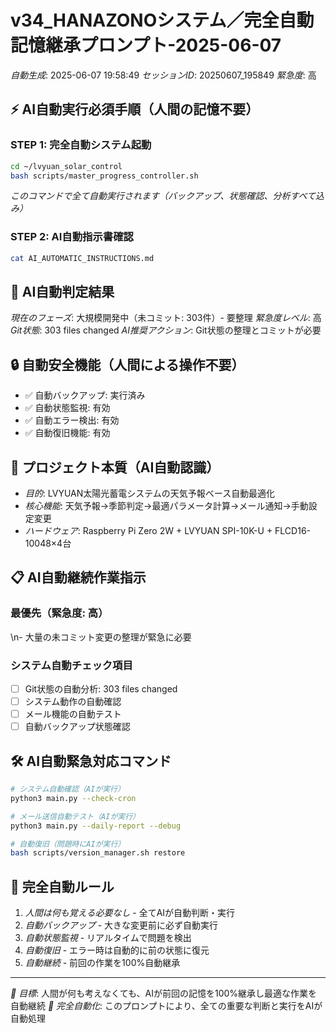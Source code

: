 # v34_HANAZONOシステム／完全自動記憶継承プロンプト-2025-06-07

*自動生成*: 2025-06-07 19:58:49
*セッションID*: 20250607_195849
*緊急度*: 高

## ⚡ AI自動実行必須手順（人間の記憶不要）

### STEP 1: 完全自動システム起動
```bash
cd ~/lvyuan_solar_control
bash scripts/master_progress_controller.sh
```
*このコマンドで全て自動実行されます（バックアップ、状態確認、分析すべて込み）*

### STEP 2: AI自動指示書確認
```bash
cat AI_AUTOMATIC_INSTRUCTIONS.md
```

## 🤖 AI自動判定結果

*現在のフェーズ*: 大規模開発中（未コミット: 303件）- 要整理
*緊急度レベル*: 高
*Git状態*: 303 files changed
*AI推奨アクション*: Git状態の整理とコミットが必要

## 🔒 自動安全機能（人間による操作不要）
- ✅ 自動バックアップ: 実行済み
- ✅ 自動状態監視: 有効
- ✅ 自動エラー検出: 有効
- ✅ 自動復旧機能: 有効

## 🎯 プロジェクト本質（AI自動認識）
- *目的*: LVYUAN太陽光蓄電システムの天気予報ベース自動最適化
- *核心機能*: 天気予報→季節判定→最適パラメータ計算→メール通知→手動設定変更
- *ハードウェア*: Raspberry Pi Zero 2W + LVYUAN SPI-10K-U + FLCD16-10048×4台

## 📋 AI自動継続作業指示

### 最優先（緊急度: 高）
\n- 大量の未コミット変更の整理が緊急に必要

### システム自動チェック項目
- [ ] Git状態の自動分析: 303 files changed
- [ ] システム動作の自動確認
- [ ] メール機能の自動テスト
- [ ] 自動バックアップ状態確認

## 🛠️ AI自動緊急対応コマンド
```bash
# システム自動確認（AIが実行）
python3 main.py --check-cron

# メール送信自動テスト（AIが実行）
python3 main.py --daily-report --debug

# 自動復旧（問題時にAIが実行）
bash scripts/version_manager.sh restore
```

## 🔄 完全自動ルール
1. *人間は何も覚える必要なし* - 全てAIが自動判断・実行
2. *自動バックアップ* - 大きな変更前に必ず自動実行
3. *自動状態監視* - リアルタイムで問題を検出
4. *自動復旧* - エラー時は自動的に前の状態に復元
5. *自動継続* - 前回の作業を100%自動継承

---
*🎯 目標*: 人間が何も考えなくても、AIが前回の記憶を100%継承し最適な作業を自動継続
*🤖 完全自動化*: このプロンプトにより、全ての重要な判断と実行をAIが自動処理
